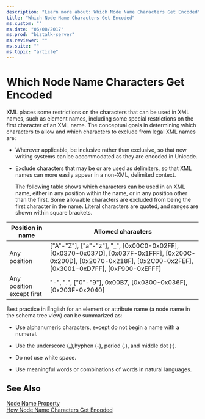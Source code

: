 ```yaml
---
description: "Learn more about: Which Node Name Characters Get Encoded"
title: "Which Node Name Characters Get Encoded"
ms.custom: ""
ms.date: "06/08/2017"
ms.prod: "biztalk-server"
ms.reviewer: ""
ms.suite: ""
ms.topic: "article"
---
```

# Which Node Name Characters Get Encoded
XML places some restrictions on the characters that can be used in XML names, such as element names, including some special restrictions on the first character of an XML name. The conceptual goals in determining which characters to allow and which characters to exclude from legal XML names are:  
  
- Wherever applicable, be inclusive rather than exclusive, so that new writing systems can be accommodated as they are encoded in Unicode.  
  
- Exclude characters that may be or are used as delimiters, so that XML names can more easily appear in a non-XML, delimited context.  
  
  The following table shows which characters can be used in an XML name, either in any position within the name, or in any position other than the first. Some allowable characters are excluded from being the first character in the name. Literal characters are quoted, and ranges are shown within square brackets.  
  
|Position in name|Allowed characters|  
|----------------------|------------------------|  
|Any position|["A"-"Z"], ["a"-"z"], "_", [0x00C0-0x02FF], [0x0370-0x037D], [0x037F-0x1FFF], [0x200C-0x200D], [0x2070-0x218F], [0x2C00-0x2FEF], [0x3001-0xD7FF], [0xF900-0xEFFF]|  
|Any position except first|"-", ".", ["0"-"9"], 0x00B7, [0x0300-0x036F], [0x203F-0x2040]|  
  
 Best practice in English for an element or attribute name (a node name in the schema tree view) can be summarized as:  
  
-   Use alphanumeric characters, except do not begin a name with a numeral.  
  
-   Use the underscore (_),hyphen (-), period (.), and middle dot (·).  
  
-   Do not use white space.  
  
-   Use meaningful words or combinations of words in natural languages.  
  
## See Also  
 [Node Name Property](../core/node-name-property.md)   
 [How Node Name Characters Get Encoded](../core/how-node-name-characters-get-encoded.md)
